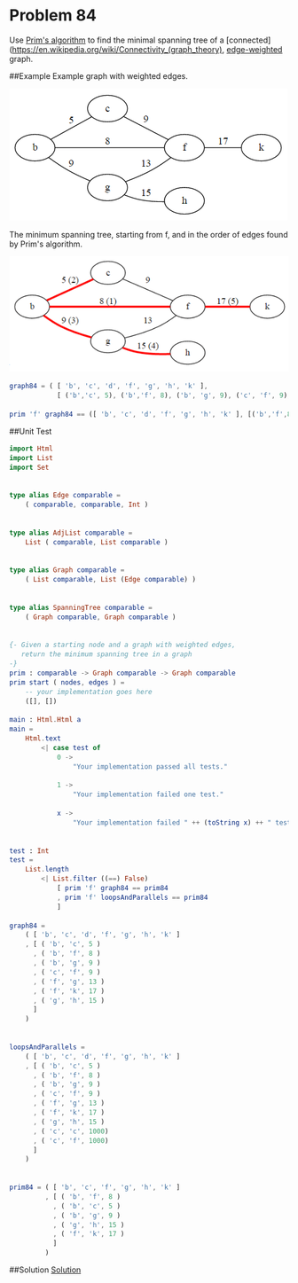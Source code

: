 # Problem 84

Use [Prim's algorithm](http://www.tutorialspoint.com/data_structures_algorithms/prims_spanning_tree_algorithm.htm) to find the minimal spanning tree of a [connected](https://en.wikipedia.org/wiki/Connectivity_(graph_theory), [edge-weighted](http://mathworld.wolfram.com/WeightedGraph.html) graph. 

##Example
Example graph with weighted edges.

![](graph81.gif)


The minimum spanning tree, starting from f, and in the order of edges found by Prim's algorithm.

![](mst81.gif)

```elm
graph84 = ( [ 'b', 'c', 'd', 'f', 'g', 'h', 'k' ],
            [ ('b','c', 5), ('b','f', 8), ('b', 'g', 9), ('c', 'f', 9), ('f', 'g', 13), ('f','k', 17), ('g','h', 15) ] )

prim 'f' graph84 == ([ 'b', 'c', 'd', 'f', 'g', 'h', 'k' ], [('b','f',8),('b','c',5),('b','g',9),('g','h',15),('f','k',17)]) 
```
##Unit Test
```elm
import Html
import List
import Set


type alias Edge comparable =
    ( comparable, comparable, Int )


type alias AdjList comparable =
    List ( comparable, List comparable )


type alias Graph comparable =
    ( List comparable, List (Edge comparable) )


type alias SpanningTree comparable =
    ( Graph comparable, Graph comparable )


{- Given a starting node and a graph with weighted edges,
   return the minimum spanning tree in a graph
-}
prim : comparable -> Graph comparable -> Graph comparable
prim start ( nodes, edges ) =
    -- your implementation goes here
    ([], [])

main : Html.Html a
main =
    Html.text
        <| case test of
            0 ->
                "Your implementation passed all tests."

            1 ->
                "Your implementation failed one test."

            x ->
                "Your implementation failed " ++ (toString x) ++ " tests."


test : Int
test =
    List.length
        <| List.filter ((==) False)
            [ prim 'f' graph84 == prim84
            , prim 'f' loopsAndParallels == prim84
            ]

graph84 =
    ( [ 'b', 'c', 'd', 'f', 'g', 'h', 'k' ]
    , [ ( 'b', 'c', 5 )
      , ( 'b', 'f', 8 )
      , ( 'b', 'g', 9 )
      , ( 'c', 'f', 9 )
      , ( 'f', 'g', 13 )
      , ( 'f', 'k', 17 )
      , ( 'g', 'h', 15 )
      ]
    )
    

loopsAndParallels =
    ( [ 'b', 'c', 'd', 'f', 'g', 'h', 'k' ]
    , [ ( 'b', 'c', 5 )
      , ( 'b', 'f', 8 )
      , ( 'b', 'g', 9 )
      , ( 'c', 'f', 9 )
      , ( 'f', 'g', 13 )
      , ( 'f', 'k', 17 )
      , ( 'g', 'h', 15 )
      , ( 'c', 'c', 1000)
      , ( 'c', 'f', 1000) 
      ]
    )


prim84 = ( [ 'b', 'c', 'f', 'g', 'h', 'k' ]
         , [ ( 'b', 'f', 8 )
           , ( 'b', 'c', 5 )
           , ( 'b', 'g', 9 )
           , ( 'g', 'h', 15 )
           , ( 'f', 'k', 17 )
           ]
         )
```

##Solution
[Solution](../s/s84.md)